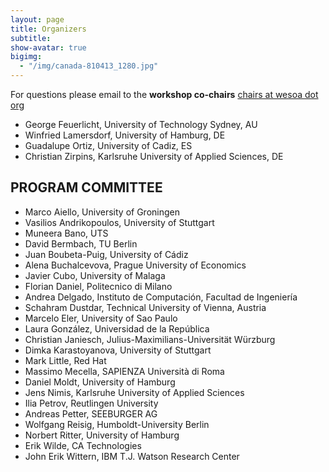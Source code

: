 ```yaml
---
layout: page
title: Organizers
subtitle:
show-avatar: true
bigimg:
  - "/img/canada-810413_1280.jpg"
---
```


For questions please email to the **workshop co-chairs** [chairs at wesoa dot org](mailto:chairs[at]wesoa.org)

- George Feuerlicht, University of Technology Sydney, AU
- Winfried Lamersdorf, University of Hamburg, DE
- Guadalupe Ortiz, University of Cadiz, ES
- Christian Zirpins, Karlsruhe University of Applied Sciences, DE

## PROGRAM COMMITTEE

- Marco Aiello, University of Groningen
- Vasilios Andrikopoulos, University of Stuttgart
- Muneera Bano, UTS
- David Bermbach, TU Berlin
- Juan Boubeta-Puig, University of Cádiz
- Alena Buchalcevova, Prague University of Economics
- Javier Cubo, University of Malaga
- Florian Daniel, Politecnico di Milano
- Andrea Delgado, Instituto de Computación, Facultad de Ingeniería
- Schahram Dustdar, Technical University of Vienna, Austria
- Marcelo Eler, University of Sao Paulo
- Laura González, Universidad de la República
- Christian Janiesch, Julius-Maximilians-Universität Würzburg
- Dimka Karastoyanova, University of Stuttgart
- Mark Little, Red Hat
- Massimo Mecella, SAPIENZA Università di Roma
- Daniel Moldt, University of Hamburg
- Jens Nimis, Karlsruhe University of Applied Sciences
- Ilia Petrov, Reutlingen University
- Andreas Petter, SEEBURGER AG
- Wolfgang Reisig, Humboldt-University Berlin
- Norbert Ritter, University of Hamburg
- Erik Wilde, CA Technologies
- John Erik Wittern, IBM T.J. Watson Research Center